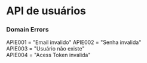 # API de usuários

### Domain Errors

  APIE001 = "Email invalido"
  APIE002 = "Senha invalida"  
  APIE003 = "Usuário não existe"  
  APIE004 = "Acess Token invalida"